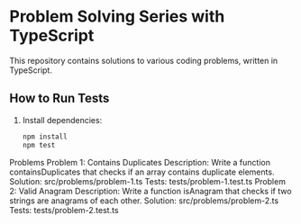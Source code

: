 # Problem Solving Series with TypeScript

This repository contains solutions to various coding problems, written in TypeScript.

## How to Run Tests

1. Install dependencies:
   ```bash
   npm install
   npm test


Problems
Problem 1: Contains Duplicates
Description: Write a function containsDuplicates that checks if an array contains duplicate elements.
Solution: src/problems/problem-1.ts
Tests: tests/problem-1.test.ts
Problem 2: Valid Anagram
Description: Write a function isAnagram that checks if two strings are anagrams of each other.
Solution: src/problems/problem-2.ts
Tests: tests/problem-2.test.ts
